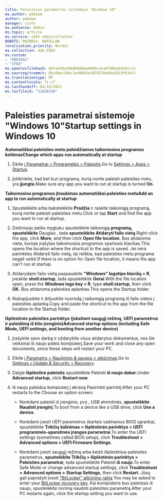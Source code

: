 ```yaml
---
title: Paleisties parametrai sistemoje "Windows 10"
ms.author: pebaum
author: pebaum
manager: scotv
ms.audience: Admin
ms.topic: article
ms.service: o365-administration
ROBOTS: NOINDEX, NOFOLLOW
localization_priority: Normal
ms.collection: Adm_O365
ms.custom:
- "9001691"
- "3768"
ms.openlocfilehash: 6dfae58a398db088ba00d9c2ea9788bab929ccc1
ms.sourcegitcommit: 8bc60ec34bc1e40685e3976576e04a2623f63a7c
ms.translationtype: MT
ms.contentlocale: lt-LT
ms.lasthandoff: 04/15/2021
ms.locfileid: "51828160"
---
```

# <a name="startup-settings-in-windows-10"></a><span data-ttu-id="a1f03-102">Paleisties parametrai sistemoje "Windows 10"</span><span class="sxs-lookup"><span data-stu-id="a1f03-102">Startup settings in Windows 10</span></span>

<span data-ttu-id="a1f03-103">**Automatiškai paleisties metu paleidžiamos taikomosios programos keitimas**</span><span class="sxs-lookup"><span data-stu-id="a1f03-103">**Change which apps run automatically at startup**</span></span>

1. <span data-ttu-id="a1f03-104">Eikite [į Parametrai > Programėlės > Paleistis](ms-settings:startupapps?activationSource=GetHelp).</span><span class="sxs-lookup"><span data-stu-id="a1f03-104">Go to [Settings > Apps > Startup](ms-settings:startupapps?activationSource=GetHelp).</span></span>

2. <span data-ttu-id="a1f03-105">Įsitikinkite, kad bet kuri programa, kurią norite paleisti paleisties metu, yra **įjungta**.</span><span class="sxs-lookup"><span data-stu-id="a1f03-105">Make sure any app you want to run at startup is turned **On**.</span></span>

<span data-ttu-id="a1f03-106">**Taikomosios programos įtraukimas automatiškai paleisties metu**</span><span class="sxs-lookup"><span data-stu-id="a1f03-106">**Add an app to run automatically at startup**</span></span>

1. <span data-ttu-id="a1f03-107">Spustelėkite arba bakstelėkite **Pradžia** ir raskite taikomąją programą, kurią norite paleisti paleisties metu.</span><span class="sxs-lookup"><span data-stu-id="a1f03-107">Click or tap **Start** and find the app you want to run at startup.</span></span>

2. <span data-ttu-id="a1f03-108">Dešiniuoju pelės mygtuku spustelėkite taikomąją **programą, spustelėkite** Daugiau , tada **spustelėkite Atidaryti failo vietą**.</span><span class="sxs-lookup"><span data-stu-id="a1f03-108">Right-click the app, click **More**, and then click **Open file location**.</span></span> <span data-ttu-id="a1f03-109">Bus atidaroma vieta, kurioje įrašytas taikomosios programos spartusis klavišas.</span><span class="sxs-lookup"><span data-stu-id="a1f03-109">This opens the location where the shortcut to the app is saved.</span></span> <span data-ttu-id="a1f03-110">Jei nėra parinkties Atidaryti failo vietą, tai reiškia, kad paleisties metu programa negali veikti.</span><span class="sxs-lookup"><span data-stu-id="a1f03-110">If there is no option for Open file location, it means the app can't run at startup.</span></span>

3. <span data-ttu-id="a1f03-111">Atidarydami failo vietą paspauskite **"Windows" logotipo klavišą + R**, įveskite **shell:startup**, tada spustelėkite **Gerai**.</span><span class="sxs-lookup"><span data-stu-id="a1f03-111">With the file location open, press the **Windows logo key  + R**, type **shell:startup**, then click **OK**.</span></span> <span data-ttu-id="a1f03-112">Bus atidaroma paleisties aplankas.</span><span class="sxs-lookup"><span data-stu-id="a1f03-112">This opens the Startup folder.</span></span>

4. <span data-ttu-id="a1f03-113">Nukopijuokite ir įklijuokite nuorodą į taikomąją programą iš failo vietos į paleisties aplanką.</span><span class="sxs-lookup"><span data-stu-id="a1f03-113">Copy and paste the shortcut to the app from the file location to the Startup folder.</span></span>

<span data-ttu-id="a1f03-114">**Išplėstinės paleisties parinktys (įskaitant saugųjį režimą, UEFI parametrus ir paleidimą iš kito įrenginio)**</span><span class="sxs-lookup"><span data-stu-id="a1f03-114">**Advanced startup options (including Safe Mode, UEFI settings, and booting from another device)**</span></span>

1. <span data-ttu-id="a1f03-115">Įrašykite savo darbą ir uždarykite visus atidarytus dokumentus, nes šie veiksmai iš naujo paleis kompiuterį.</span><span class="sxs-lookup"><span data-stu-id="a1f03-115">Save your work and close any open documents, since these steps will restart your PC.</span></span>

2. <span data-ttu-id="a1f03-116">Eikite [į Parametrų > Naujinimo & saugos > atkūrimas](ms-settings:recovery?activationSource=GetHelp).</span><span class="sxs-lookup"><span data-stu-id="a1f03-116">Go to [Settings > Update & Security > Recovery](ms-settings:recovery?activationSource=GetHelp).</span></span>

3. <span data-ttu-id="a1f03-117">Dalyje **Išplėstinė paleistis** spustelėkite Paleisti **iš naujo dabar**.</span><span class="sxs-lookup"><span data-stu-id="a1f03-117">Under **Advanced startup**, click **Restart now**.</span></span> 

4. <span data-ttu-id="a1f03-118">Iš naujo paleidus kompiuterį į ekraną Pasirinkti parinktį:</span><span class="sxs-lookup"><span data-stu-id="a1f03-118">After your PC restarts to the Choose an option screen:</span></span>

    - <span data-ttu-id="a1f03-119">Norėdami paleisti iš įrenginio, pvz., USB atmintinės, **spustelėkite Naudoti įrenginį**.</span><span class="sxs-lookup"><span data-stu-id="a1f03-119">To boot from a device like a USB drive, click **Use a device**.</span></span>

    - <span data-ttu-id="a1f03-120">Norėdami įvesti UEFI parametrus (kartais vadinamus BIOS sąranka), spustelėkite **Trikčių šalinimas > Išplėstinės parinktys > UEFI programinės-aparatinės įrangos parametrai**.</span><span class="sxs-lookup"><span data-stu-id="a1f03-120">To enter the UEFI settings (sometimes called BIOS setup), click **Troubleshoot > Advanced options > UEFI Firmware Settings**.</span></span> 

    - <span data-ttu-id="a1f03-121">Norėdami įvesti saugųjį režimą arba keisti išplėstinius paleisties parametrus, **spustelėkite Trikčių > Išplėstinės parinktys > Paleisties parametrai**, tada spustelėkite Paleisti **iš naujo**.</span><span class="sxs-lookup"><span data-stu-id="a1f03-121">To enter Safe Mode or change advanced startup settings, click **Troubleshoot > Advanced options > Startup Settings**, then click **Restart**.</span></span> <span data-ttu-id="a1f03-122">Jūsų gali paprašyti įvesti ["BitLocker" atkūrimo raktą](https://support.microsoft.com/help/4026181/windows-10-find-my-bitlocker-recovery-key).</span><span class="sxs-lookup"><span data-stu-id="a1f03-122">You may be asked to enter your [BitLocker recovery key](https://support.microsoft.com/help/4026181/windows-10-find-my-bitlocker-recovery-key).</span></span> <span data-ttu-id="a1f03-123">Kai kompiuteris bus paleistas iš naujo, spustelėkite norimą naudoti paleisties parametrą.</span><span class="sxs-lookup"><span data-stu-id="a1f03-123">After your PC restarts again, click the startup setting you want to use.</span></span>